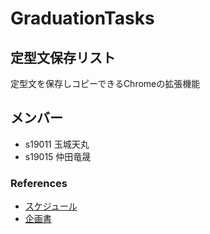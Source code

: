 # GraduationTasks

## 定型文保存リスト
定型文を保存しコピーできるChromeの拡張機能

## メンバー
* s19011 玉城天丸
* s19015 仲田竜晟

### References
* [スケジュール](https://docs.google.com/document/d/1spqRfC_E_8_quBKnA38-FKSb3p6A-kr8lZiCI8JPNj4/edit?ts=60d032a5)  
* [企画書](https://docs.google.com/document/d/18jh7mQTn9u0Yd4ytZSFXf6F2bDe-Nodem2-5_SxHO0A/edit?ts=60e29d01)
